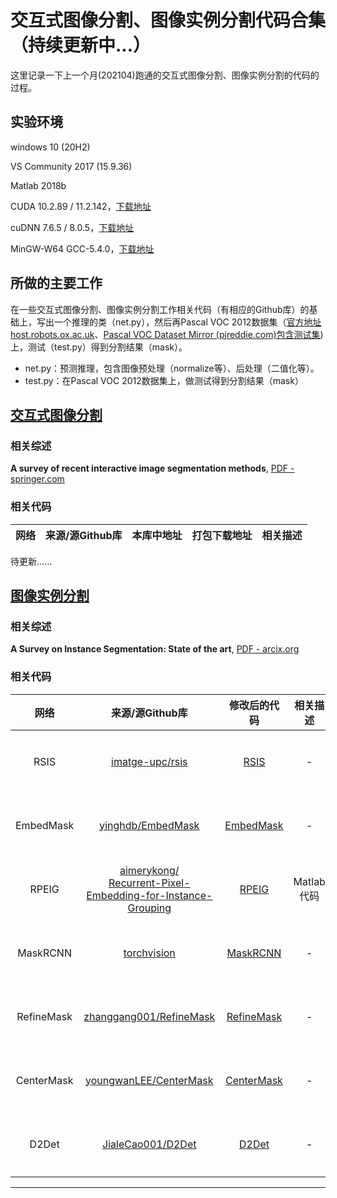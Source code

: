 # 交互式图像分割、图像实例分割代码合集（持续更新中...）

这里记录一下上一个月(202104)跑通的交互式图像分割、图像实例分割的代码的过程。

## 实验环境

windows 10 (20H2)

VS Community 2017 (15.9.36)

Matlab 2018b

CUDA 10.2.89 / 11.2.142，[下载地址](https://developer.nvidia.cn/cuda-toolkit-archive)

cuDNN 7.6.5 / 8.0.5，[下载地址](https://developer.nvidia.com/rdp/cudnn-archive)

MinGW-W64 GCC-5.4.0，[下载地址](https://sourceforge.net/projects/mingw-w64/files/mingw-w64/)

## 所做的主要工作

在一些交互式图像分割、图像实例分割工作相关代码（有相应的Github库）的基础上，写出一个推理的类（net.py），然后再Pascal VOC 2012数据集（[官方地址 host.robots.ox.ac.uk](http://host.robots.ox.ac.uk/pascal/VOC/voc2012/)、[Pascal VOC Dataset Mirror (pjreddie.com)包含测试集](https://pjreddie.com/projects/pascal-voc-dataset-mirror/))上，测试（test.py）得到分割结果（mask）。

- net.py：预测推理，包含图像预处理（normalize等）、后处理（二值化等）。
- test.py：在Pascal VOC 2012数据集上，做测试得到分割结果（mask）

## [交互式图像分割](./InteractiveImageSegmentation)

### 相关综述

**A survey of recent interactive image segmentation methods**, [PDF - springer.com](https://link.springer.com/content/pdf/10.1007/s41095-020-0177-5.pdf)

### 相关代码

| 网络 | 来源/源Github库 | 本库中地址 | 打包下载地址 | 相关描述 |
| :-----: | :-----: | :-----: | :-----: | :-----: |

待更新......

## [图像实例分割](./ImageInstanceSegmentation)

### 相关综述

**A Survey on Instance Segmentation: State of the art**, [PDF - arcix.org](https://arxiv.org/pdf/2007.00047)

### 相关代码

| 网络 | 来源/源Github库 | 修改后的代码 | 相关描述 |  |
| :---: | :---: | :---: | :---: | :---: |
| RSIS | [imatge-upc/rsis](https://github.com/imatge-upc/rsis) | [RSIS](./ImageInstanceSegmentation/RSIS) | - | [打包下载](https://github.com/BingqiangZhou/IntSeg_InsSeg_CodeCollection/releases/tag/rsis) |
| EmbedMask | [yinghdb/EmbedMask](https://github.com/yinghdb/EmbedMask) | [EmbedMask](./ImageInstanceSegmentation/EmbedMask)  | - | [打包下载](https://github.com/BingqiangZhou/IntSeg_InsSeg_CodeCollection/releases/tag/embedmask) |
| RPEIG | <a href="https://github.com/aimerykong/Recurrent-Pixel-Embedding-for-Instance-Grouping">aimerykong/</br>Recurrent-Pixel-Embedding-for-Instance-Grouping</a> | [RPEIG](./ImageInstanceSegmentation/RPEIG) | Matlab代码 | [打包下载](https://github.com/BingqiangZhou/IntSeg_InsSeg_CodeCollection/releases/tag/rpeig) |
| MaskRCNN | [torchvision](https://pytorch.org/vision/stable/models.html#mask-r-cnn) | [MaskRCNN](./ImageInstanceSegmentation/MaskRCNN) | - |[打包下载](https://github.com/BingqiangZhou/IntSeg_InsSeg_CodeCollection/releases/tag/maskrcnn) |
| RefineMask | [zhanggang001/RefineMask](https://github.com/zhanggang001/RefineMask) | [RefineMask](./ImageInstanceSegmentation/RefineMask) | - | [打包下载](https://github.com/BingqiangZhou/IntSeg_InsSeg_CodeCollection/releases/tag/refinemask) |
| CenterMask | [youngwanLEE/CenterMask](https://github.com/youngwanLEE/CenterMask) | [CenterMask](./ImageInstanceSegmentation/CenterMask) | - |[打包下载](https://github.com/BingqiangZhou/IntSeg_InsSeg_CodeCollection/releases/tag/centermask) |
| D2Det | [JialeCao001/D2Det](https://github.com/JialeCao001/D2Det) | [D2Det](./ImageInstanceSegmentation/D2Det) | - |[打包下载](https://github.com/BingqiangZhou/IntSeg_InsSeg_CodeCollection/releases/tag/d2det) |

----
